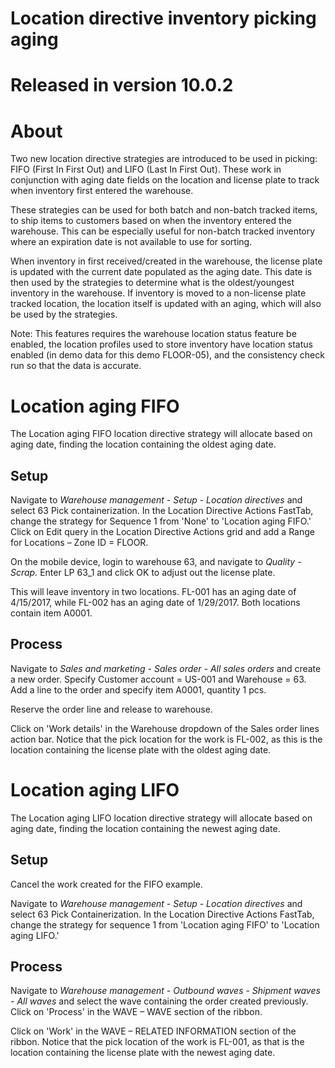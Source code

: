 # Location directive inventory picking aging

# Released in version 10.0.2
#
# About

Two new location directive strategies are introduced to be used in picking: FIFO (First In First Out) and LIFO (Last In First Out). These work in conjunction with aging date fields on the location and license plate to track when inventory first entered the warehouse.

These strategies can be used for both batch and non-batch tracked items, to ship items to customers based on when the inventory entered the warehouse. This can be especially useful for non-batch tracked inventory where an expiration date is not available to use for sorting.

When inventory in first received/created in the warehouse, the license plate is updated with the current date populated as the aging date. This date is then used by the strategies to determine what is the oldest/youngest inventory in the warehouse. If inventory is moved to a non-license plate tracked location, the location itself is updated with an aging, which will also be used by the strategies.

Note: This features requires the warehouse location status feature be enabled, the location profiles used to store inventory have location status enabled (in demo data for this demo FLOOR-05), and the consistency check run so that the data is accurate.

# Location aging FIFO

The Location aging FIFO location directive strategy will allocate based on aging date, finding the location containing the oldest aging date.

## Setup

Navigate to _Warehouse management - Setup_ _-_ _Location directives_ and select 63 Pick containerization. In the Location Directive Actions FastTab, change the strategy for Sequence 1 from &#39;None&#39; to &#39;Location aging FIFO.&#39; Click on Edit query in the Location Directive Actions grid and add a Range for Locations – Zone ID = FLOOR.

On the mobile device, login to warehouse 63, and navigate to _Quality - Scrap._ Enter LP 63\_1 and click OK to adjust out the license plate.

This will leave inventory in two locations. FL-001 has an aging date of 4/15/2017, while FL-002 has an aging date of  1/29/2017. Both locations contain item A0001.

## Process

Navigate to _Sales and marketing - Sales order - All sales orders_ and create a new order. Specify Customer account = US-001 and Warehouse = 63. Add a line to the order and specify item A0001, quantity 1 pcs.

Reserve the order line and release to warehouse.

Click on &#39;Work details&#39; in the Warehouse dropdown of the Sales order lines action bar. Notice that the pick location for the work is FL-002, as this is the location containing the license plate with the oldest aging date.

# Location aging LIFO

The Location aging LIFO location directive strategy will allocate based on aging date, finding the location containing the newest aging date.

## Setup

Cancel the work created for the FIFO example.

Navigate to _Warehouse management - Setup - Location directives_ and select 63 Pick Containerization. In the Location Directive Actions FastTab, change the strategy for sequence 1 from &#39;Location aging FIFO&#39; to &#39;Location aging LIFO.&#39;

## Process

Navigate to _Warehouse management - Outbound waves -  Shipment waves - All waves_ and select the wave containing the order created previously. Click on &#39;Process&#39; in the WAVE – WAVE section of the ribbon.

Click on &#39;Work&#39; in the WAVE – RELATED INFORMATION section of the ribbon. Notice that the pick location of the work is FL-001, as that is the location containing the license plate with the newest aging date.
